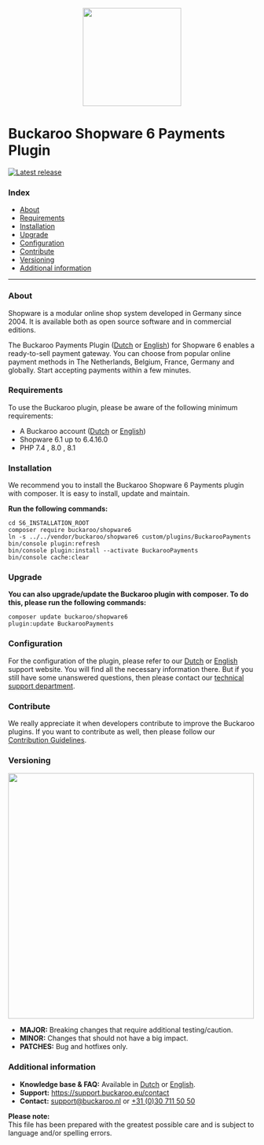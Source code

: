 <p align="center">
  <img src="https://www.buckaroo.nl/media/3476/shopware6_icon.png" width="200px" position="center">
</p>

# Buckaroo Shopware 6 Payments Plugin
[![Latest release](https://badgen.net/github/release/buckaroo-it/Shopware_6)](https://github.com/buckaroo-it/Shopware_6/releases)

### Index
- [About](#about)
- [Requirements](#requirements)
- [Installation](#installation)
- [Upgrade](#upgrade)
- [Configuration](#configuration)
- [Contribute](#contribute)
- [Versioning](#versioning)
- [Additional information](#additional-information)
---

### About

Shopware is a modular online shop system developed in Germany since 2004. It is available both as open source software and in commercial editions.

The Buckaroo Payments Plugin ([Dutch](https://support.buckaroo.nl/categorieen/plugins/shopware-6) or [English](https://support.buckaroo.eu/categories/plugins)) for Shopware 6 enables a ready-to-sell payment gateway. You can choose from popular online payment methods in The Netherlands, Belgium, France, Germany and globally.
Start accepting payments within a few minutes.

### Requirements

To use the Buckaroo plugin, please be aware of the following minimum requirements:
- A Buckaroo account ([Dutch](https://www.buckaroo.nl/start) or [English](https://www.buckaroo.eu/solutions/request-form))
- Shopware 6.1 up to 6.4.16.0
- PHP 7.4 , 8.0 , 8.1

### Installation

We recommend you to install the Buckaroo Shopware 6 Payments plugin with composer. It is easy to install, update and maintain.

**Run the following commands:**

```
cd S6_INSTALLATION_ROOT
composer require buckaroo/shopware6
ln -s ../../vendor/buckaroo/shopware6 custom/plugins/BuckarooPayments
bin/console plugin:refresh
bin/console plugin:install --activate BuckarooPayments
bin/console cache:clear
```

### Upgrade

**You can also upgrade/update the Buckaroo plugin with composer. To do this, please run the following commands:**

```
composer update buckaroo/shopware6
plugin:update BuckarooPayments
```

### Configuration

For the configuration of the plugin, please refer to our [Dutch](https://support.buckaroo.nl/categorieen/plugins/shopware-6) or [English](https://support.buckaroo.eu/categories/plugins) support website.
You will find all the necessary information there. But if you still have some unanswered questions, then please contact our [technical support department](mailto:support@buckaroo.nl).

### Contribute

We really appreciate it when developers contribute to improve the Buckaroo plugins.
If you want to contribute as well, then please follow our [Contribution Guidelines](CONTRIBUTING.md).

### Versioning 
<p align="left">
  <img src="https://www.buckaroo.nl/media/3485/shopware6_versioning.png" width="500px" position="center">
</p>

- **MAJOR:** Breaking changes that require additional testing/caution.
- **MINOR:** Changes that should not have a big impact.
- **PATCHES:** Bug and hotfixes only.

### Additional information
- **Knowledge base & FAQ:** Available in [Dutch](https://support.buckaroo.nl/categorieen/plugins/shopware-6) or [English](https://support.buckaroo.nl/categorieen/plugins).
- **Support:** https://support.buckaroo.eu/contact
- **Contact:** [support@buckaroo.nl](mailto:support@buckaroo.nl) or [+31 (0)30 711 50 50](tel:+310307115050)

<b>Please note:</b><br>
This file has been prepared with the greatest possible care and is subject to language and/or spelling errors.
